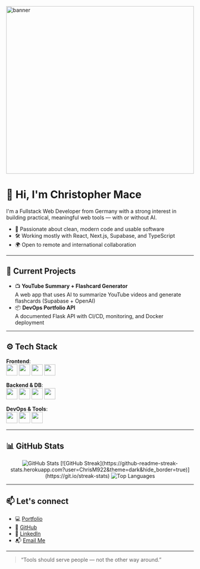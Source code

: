 <img align="center" alt="banner" width="100%" height="450px" src="https://github.com/ChrisM922/ChrisM922/blob/e7257615099264f2452dd48ca28cf97428577950/GithubProfileBanner.gif" />

# 👋 Hi, I'm Christopher Mace

I'm a Fullstack Web Developer from Germany with a strong interest in building practical, meaningful web tools — with or without AI.

- 🧠 Passionate about clean, modern code and usable software
- 🛠️ Working mostly with React, Next.js, Supabase, and TypeScript
- 🌍 Open to remote and international collaboration

---

## 🔭 Current Projects

- 📺 **YouTube Summary + Flashcard Generator**  
  A web app that uses AI to summarize YouTube videos and generate flashcards (Supabase + OpenAI)
- 📦 **DevOps Portfolio API**  
  A documented Flask API with CI/CD, monitoring, and Docker deployment

---

## ⚙️ Tech Stack

**Frontend**:  
<img src="https://cdn.jsdelivr.net/gh/devicons/devicon/icons/react/react-original.svg" width="30"/> 
<img src="https://cdn.jsdelivr.net/gh/devicons/devicon/icons/nextjs/nextjs-original.svg" width="30"/> 
<img src="https://cdn.jsdelivr.net/gh/devicons/devicon/icons/typescript/typescript-original.svg" width="30"/> 
<img src="https://cdn.jsdelivr.net/gh/devicons/devicon/icons/tailwindcss/tailwindcss-plain.svg" width="30"/>  

**Backend & DB**:  
<img src="https://cdn.jsdelivr.net/gh/devicons/devicon/icons/nodejs/nodejs-original.svg" width="30"/> 
<img src="https://cdn.jsdelivr.net/gh/devicons/devicon/icons/flask/flask-original.svg" width="30"/> 
<img src="https://cdn.jsdelivr.net/gh/devicons/devicon/icons/postgresql/postgresql-original.svg" width="30"/> 
<img src="https://cdn.jsdelivr.net/gh/devicons/devicon/icons/mongodb/mongodb-original.svg" width="30"/>

**DevOps & Tools**:  
<img src="https://cdn.jsdelivr.net/gh/devicons/devicon/icons/docker/docker-original.svg" width="30"/> 
<img src="https://cdn.jsdelivr.net/gh/devicons/devicon/icons/github/github-original.svg" width="30"/> 
<img src="https://cdn.jsdelivr.net/gh/devicons/devicon/icons/vscode/vscode-original.svg" width="30"/> 

---

## 📊 GitHub Stats

<p align="center">
  <img src="https://github-readme-stats.vercel.app/api?username=ChrisM922&show_icons=true&theme=algolia&border_radius=10" alt="GitHub Stats" />
  [![GitHub Streak](https://github-readme-streak-stats.herokuapp.com?user=ChrisM922&theme=dark&hide_border=true)](https://git.io/streak-stats)
  <img src="https://github-readme-stats.vercel.app/api/top-langs/?username=ChrisM922&layout=compact&theme=algolia&border_radius=10" alt="Top Languages" />
</p>

---

## 📫 Let's connect

- 💻 [Portfolio](https://christopher-mace.com)
- 🐙 [GitHub](https://github.com/ChrisM922)
- 💼 [LinkedIn](https://linkedin.com/in/christopher-mace-99376024a)
- 📬 [Email Me](mailto:contact@christopher-mace.com)

---

> “Tools should serve people — not the other way around.”
